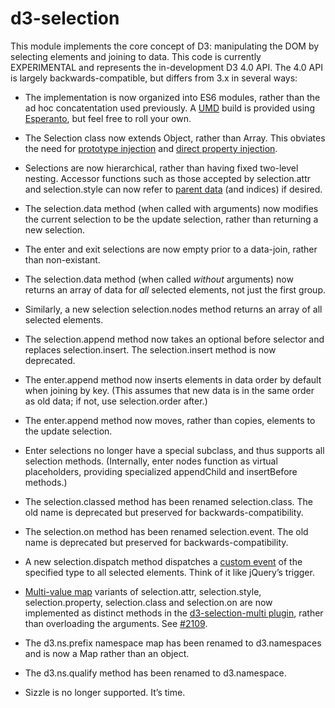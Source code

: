 # d3-selection

This module implements the core concept of D3: manipulating the DOM by selecting elements and joining to data. This code is currently EXPERIMENTAL and represents the in-development D3 4.0 API. The 4.0 API is largely backwards-compatible, but differs from 3.x in several ways:

* The implementation is now organized into ES6 modules, rather than the ad hoc concatentation used previously. A [UMD](https://github.com/umdjs/umd) build is provided using [Esperanto](http://esperantojs.org/), but feel free to roll your own.

* The Selection class now extends Object, rather than Array. This obviates the need for [prototype injection](http://perfectionkills.com/how-ecmascript-5-still-does-not-allow-to-subclass-an-array/#wrappers_prototype_chain_injection) and [direct property injection](http://perfectionkills.com/how-ecmascript-5-still-does-not-allow-to-subclass-an-array/#wrappers_direct_property_injection).

* Selections are now hierarchical, rather than having fixed two-level nesting. Accessor functions such as those accepted by selection.attr and selection.style can now refer to [parent data](http://bl.ocks.org/mbostock/7a8a2de2b99d391add4b) (and indices) if desired.

* The selection.data method (when called with arguments) now modifies the current selection to be the update selection, rather than returning a new selection.

* The enter and exit selections are now empty prior to a data-join, rather than non-existant.

* The selection.data method (when called *without* arguments) now returns an array of data for *all* selected elements, not just the first group.

* Similarly, a new selection selection.nodes method returns an array of all selected elements.

* The selection.append method now takes an optional before selector and replaces selection.insert. The selection.insert method is now deprecated.

* The enter.append method now inserts elements in data order by default when joining by key. (This assumes that new data is in the same order as old data; if not, use selection.order after.)

* The enter.append method now moves, rather than copies, elements to the update selection.

* Enter selections no longer have a special subclass, and thus supports all selection methods. (Internally, enter nodes function as virtual placeholders, providing specialized appendChild and insertBefore methods.)

* The selection.classed method has been renamed selection.class. The old name is deprecated but preserved for backwards-compatibility.

* The selection.on method has been renamed selection.event. The old name is deprecated but preserved for backwards-compatibility.

* A new selection.dispatch method dispatches a [custom event](https://dom.spec.whatwg.org/#interface-customevent) of the specified type to all selected elements. Think of it like jQuery’s trigger.

* [Multi-value map](http://bl.ocks.org/mbostock/3305515) variants of selection.attr, selection.style, selection.property, selection.class and selection.on are now implemented as distinct methods in the [d3-selection-multi plugin](https://github.com/d3/d3-selection-multi), rather than overloading the arguments. See [#2109](https://github.com/mbostock/d3/issues/2109).

* The d3.ns.prefix namespace map has been renamed to d3.namespaces and is now a Map rather than an object.

* The d3.ns.qualify method has been renamed to d3.namespace.

* Sizzle is no longer supported. It’s time.
